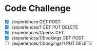 # Code Challenge  
- [x] /experiences GET POST
- [x] /experiences/1 GET PUT DELETE
- [x] /experiences/1/perks GET
- [x] /experiences/1/bookings GET POST
- [ ] /experiences/1/boogings/1 PUT DELETE